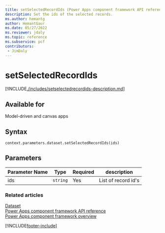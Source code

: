 ```yaml
---
title: setSelectedRecordIds (Power Apps component framework API reference) | Microsoft Docs
description: Set the ids of the selected records.
ms.author: hemantg
author: HemantGaur
ms.date: 05/27/2022
ms.reviewer: jdaly
ms.topic: reference
ms.subservice: pcf
contributors:
 - JimDaly
---
```


# setSelectedRecordIds

[!INCLUDE[./includes/setselectedrecordids-description.md](./includes/setselectedrecordids-description.md)]

## Available for

Model-driven and canvas apps

## Syntax

`context.parameters.dataset.setSelectedRecordIds(ids)`

## Parameters

| Parameter Name | Type     | Required | description         |
| -------------- | -------- | -------- | ------------------- |
| ids            | `string` | Yes      | List of record id's |

### Related articles

[Dataset](../dataset.md)<br/>
[Power Apps component framework API reference](../../reference/index.md)<br/>
[Power Apps component framework overview](../../overview.md)

[!INCLUDE[footer-include](../../../../includes/footer-banner.md)]
